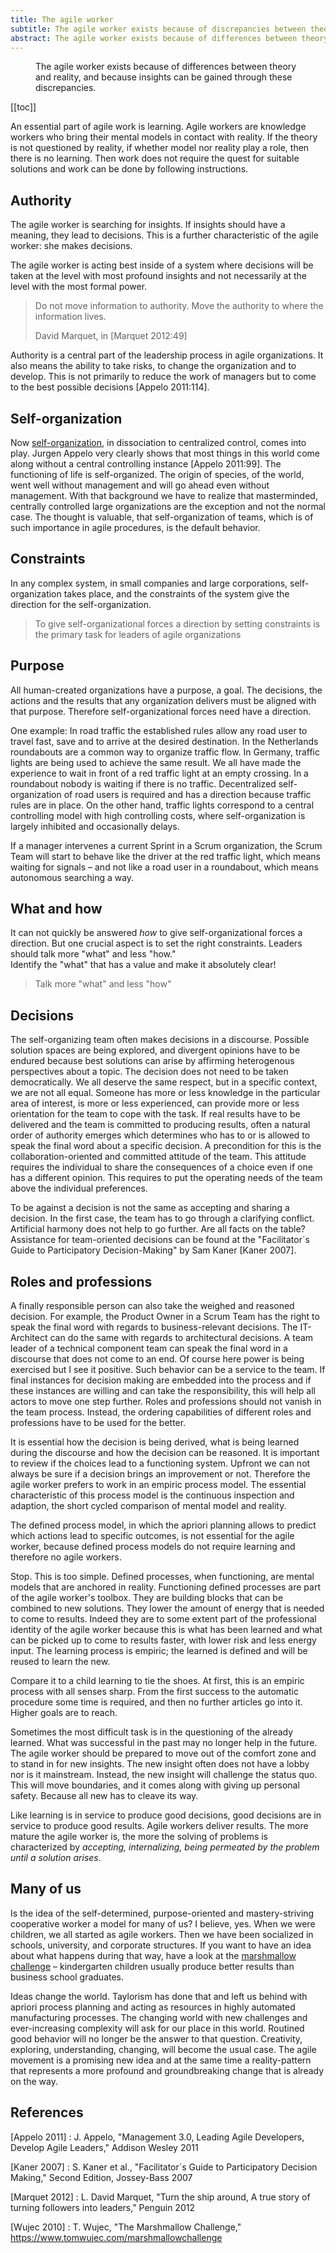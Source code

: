 ```yaml
---
title: The agile worker
subtitle: The agile worker exists because of discrepancies between theory and reality
abstract: The agile worker exists because of differences between theory and reality,  and because insights can be gained through these discrepancies.
---
```

<figure class="larger">The agile worker exists because of differences between theory and reality,  and because insights can be gained through these discrepancies. </figure>

[[toc]]

An essential part of agile work is learning. Agile workers are knowledge workers who bring their mental models in contact with reality. If the theory is not questioned by reality, if whether model nor reality play a role, then there is no learning. Then work does not require the quest for suitable solutions and work can be done by following instructions.

## Authority

The agile worker is searching for insights. If insights should have a meaning, they lead to decisions. This is a further characteristic of the agile worker: she makes decisions.

The agile worker is acting best inside of a system where decisions will be taken at the level with most profound insights and not necessarily at the level with the most formal power.

<blockquote>
<p>Do not move information to authority. Move the authority to where the information lives. </p>
<footer>David Marquet, in [Marquet 2012:49]</footer>
</blockquote>

Authority is a central part of the leadership process in agile organizations. It also means the ability to take risks, to change the organization and to develop. This is not primarily to reduce the work of managers but to come to the best possible decisions [Appelo 2011:114].

## Self-organization

Now [self-organization]({{site.url}}/self-organization), in dissociation to centralized control, comes into play. Jurgen Appelo very clearly shows that most things in this world come along without a central controlling instance [Appelo 2011:99]. The functioning of life is self-organized. The origin of species, of the world, went well without management and will go ahead even without management. With that background we have to realize that masterminded, centrally controlled large organizations are the exception and not the normal case. The thought is valuable, that self-organization of teams, which is of such importance in agile procedures, is the default behavior.

## Constraints

In any complex system, in small companies and large corporations, self-organization takes place, and the constraints of the system give the direction for the self-organization.

> To give self-organizational forces a direction by setting constraints is the primary task for leaders of agile organizations

## Purpose

All human-created organizations have a purpose, a goal. The decisions, the actions and the results that any organization delivers must be aligned with that purpose. Therefore self-organizational forces need have a direction.

One example: In road traffic the established rules allow any road user to travel fast, save and to arrive at the desired destination. In the Netherlands roundabouts are a common way to organize traffic flow. In Germany, traffic lights are being used to achieve the same result. We all have made the experience to wait in front of a red traffic light at an empty crossing. In a roundabout nobody is waiting if there is no traffic. Decentralized self-organization of road users is required and has a direction because traffic rules are in place. On the other hand, traffic lights correspond to a central controlling model with high controlling costs, where self-organization is largely inhibited and occasionally delays.

If a manager intervenes a current Sprint in a Scrum organization, the Scrum Team will start to behave like the driver at the red traffic light, which means waiting for signals – and not like a road user in a roundabout, which means autonomous searching a way.

## What and how

It can not quickly be answered _how_ to give self-organizational forces a direction. But one crucial aspect is to set the right constraints. Leaders should talk more "what" and less "how."  
Identify the "what" that has a value and make it absolutely clear!

> Talk more "what" and less "how"

## Decisions

The self-organizing team often makes decisions in a discourse. Possible solution spaces are being explored, and divergent opinions have to be endured because best solutions can arise by affirming heterogenous perspectives about a topic. The decision does not need to be taken democratically. We all deserve the same respect, but in a specific context, we are not all equal. Someone has more or less knowledge in the particular area of interest, is more or less experienced, can provide more or less orientation for the team to cope with the task. If real results have to be delivered and the team is committed to producing results, often a natural order of authority emerges which determines who has to or is allowed to speak the final word about a specific decision. A precondition for this is the collaboration-oriented and committed attitude of the team. This attitude requires the individual to share the consequences of a choice even if one has a different opinion. This requires to put the operating needs of the team above the individual preferences.

To be against a decision is not the same as accepting and sharing a decision. In the first case, the team has to go through a clarifying conflict. Artificial harmony does not help to go further. Are all facts on the table? Assistance for team-oriented decisions can be found at the "Facilitator´s Guide to Participatory Decision-Making" by Sam Kaner [Kaner 2007].

## Roles and professions

A finally responsible person can also take the weighed and reasoned decision. For example, the Product Owner in a Scrum Team has the right to speak the final word with regards to business-relevant decisions. The IT-Architect can do the same with regards to architectural decisions. A team leader of a technical component team can speak the final word in a discourse that does not come to an end. Of course here power is being exercised but I see it positive. Such behavior can be a service to the team. If final instances for decision making are embedded into the process and if these instances are willing and can take the responsibility, this will help all actors to move one step further. Roles and professions should not vanish in the team process. Instead, the ordering capabilities of different roles and professions have to be used for the better.

It is essential how the decision is being derived, what is being learned during the discourse and how the decision can be reasoned. It is important to review if the choices lead to a functioning system. Upfront we can not always be sure if a decision brings an improvement or not. Therefore the agile worker prefers to work in an empiric process model. The essential characteristic of this process model is the continuous inspection and adaption, the short cycled comparison of mental model and reality.

The defined process model, in which the apriori planning allows to predict which actions lead to specific outcomes, is not essential for the agile worker, because defined process models do not require learning and therefore no agile workers.

Stop. This is too simple. Defined processes, when functioning, are mental models that are anchored in reality. Functioning defined processes are part of the agile worker's toolbox. They are building blocks that can be combined to new solutions. They lower the amount of energy that is needed to come to results. Indeed they are to some extent part of the professional identity of the agile worker because this is what has been learned and what can be picked up to come to results faster, with lower risk and less energy input. The learning process is empiric; the learned is defined and will be reused to learn the new.

Compare it to a child learning to tie the shoes. At first, this is an empiric process with all senses sharp. From the first success to the automatic procedure some time is required, and then no further articles go into it. Higher goals are to reach.

Sometimes the most difficult task is in the questioning of the already learned. What was successful in the past may no longer help in the future. The agile worker should be prepared to move out of the comfort zone and to stand in for new insights. The new insight often does not have a lobby nor is it mainstream. Instead, the new insight will challenge the status quo. This will move boundaries, and it comes along with giving up personal safety. Because all new has to cleave its way.

Like learning is in service to produce good decisions, good decisions are in service to produce good results. Agile workers deliver results. The more mature the agile worker is, the more the solving of problems is characterized by _accepting, internalizing, being permeated by the problem until a solution arises_.

## Many of us

Is the idea of the self-determined, purpose-oriented and mastery-striving cooperative worker a model for many of us? I believe, yes. When we were children, we all started as agile workers. Then we have been socialized in schools, university, and corporate structures. If you want to have an idea about what happens during that way, have a look at the [marshmallow challenge][wujec] – kindergarten children usually produce better results than business school graduates.

Ideas change the world. Taylorism has done that and left us behind with apriori process planning and acting as resources in highly automated manufacturing processes. The changing world with new challenges and ever-increasing complexity will ask for our place in this world. Routined good behavior will no longer be the answer to that question. Creativity, exploring, understanding, changing, will become the usual case. The agile movement is a promising new idea and at the same time a reality-pattern that represents a more profound and groundbreaking change that is already on the way.

## References

[Appelo 2011]
: J. Appelo, "Management 3.0, Leading Agile Developers, Develop Agile Leaders," Addison Wesley 2011

[Kaner 2007]
: S. Kaner et al., "Facilitator´s Guide to Participatory Decision Making," Second Edition, Jossey-Bass 2007

[Marquet 2012]
: L. David Marquet, "Turn the ship around, A true story of turning followers into leaders," Penguin 2012

[Wujec 2010]
: T. Wujec, "The Marshmallow Challenge," <https://www.tomwujec.com/marshmallowchallenge>

[wujec]: https://www.tomwujec.com/marshmallowchallenge
